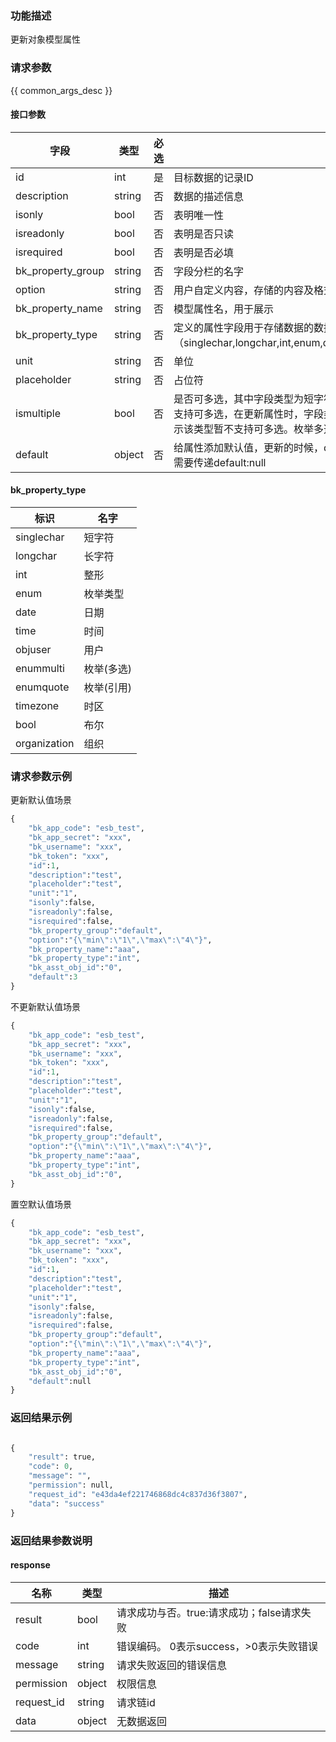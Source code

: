 ### 功能描述

更新对象模型属性

### 请求参数

{{ common_args_desc }}

#### 接口参数

| 字段              | 类型   | 必选 | 描述                                                         |
| ----------------- | ------ | ---- | ------------------------------------------------------------ |
| id                | int    | 是   | 目标数据的记录ID                                             |
| description       | string | 否   | 数据的描述信息                                               |
| isonly            | bool   | 否   | 表明唯一性                                                   |
| isreadonly        | bool   | 否   | 表明是否只读                                                 |
| isrequired        | bool   | 否   | 表明是否必填                                                 |
| bk_property_group | string | 否   | 字段分栏的名字                                               |
| option            | string | 否   | 用户自定义内容，存储的内容及格式由调用方决定, 以数字内容为例（{"min":"1","max":"2"}） |
| bk_property_name  | string | 否   | 模型属性名，用于展示                                         |
| bk_property_type  | string | 否   | 定义的属性字段用于存储数据的数据类型（singlechar,longchar,int,enum,date,time,objuser,enummulti,enumquote,timezone,bool,organization) |
| unit              | string | 否   | 单位                                                         |
| placeholder       | string | 否   | 占位符                                                       |
| ismultiple        | bool   | 否   | 是否可多选，其中字段类型为短字符，长字符，数字，浮点，枚举，日期，时间，时区，布尔，列表暂时不支持可多选，在更新属性时，字段类型为上述类型时，不能将ismultiple更新为true，如果更新为true则会提示该类型暂不支持可多选。枚举多选，枚举引用，用户，组织字段支持可多选。 |
| default           | object | 否   | 给属性添加默认值，更新的时候，default的值根据字段的实际类型进行传递，如果想要置空字段的默认值，需要传递default:null |

#### bk_property_type

| 标识         | 名字       |
| ------------ | ---------- |
| singlechar   | 短字符     |
| longchar     | 长字符     |
| int          | 整形       |
| enum         | 枚举类型   |
| date         | 日期       |
| time         | 时间       |
| objuser      | 用户       |
| enummulti    | 枚举(多选) |
| enumquote    | 枚举(引用) |
| timezone     | 时区       |
| bool         | 布尔       |
| organization | 组织       |

### 请求参数示例

更新默认值场景

```python
{
    "bk_app_code": "esb_test",
    "bk_app_secret": "xxx",
    "bk_username": "xxx",
    "bk_token": "xxx",
    "id":1,
    "description":"test",
    "placeholder":"test",
    "unit":"1",
    "isonly":false,
    "isreadonly":false,
    "isrequired":false,
    "bk_property_group":"default",
    "option":"{\"min\":\"1\",\"max\":\"4\"}",
    "bk_property_name":"aaa",
    "bk_property_type":"int",
    "bk_asst_obj_id":"0",
    "default":3
}
```

不更新默认值场景

```python
{
    "bk_app_code": "esb_test",
    "bk_app_secret": "xxx",
    "bk_username": "xxx",
    "bk_token": "xxx",
    "id":1,
    "description":"test",
    "placeholder":"test",
    "unit":"1",
    "isonly":false,
    "isreadonly":false,
    "isrequired":false,
    "bk_property_group":"default",
    "option":"{\"min\":\"1\",\"max\":\"4\"}",
    "bk_property_name":"aaa",
    "bk_property_type":"int",
    "bk_asst_obj_id":"0",
}
```

置空默认值场景

```python
{
    "bk_app_code": "esb_test",
    "bk_app_secret": "xxx",
    "bk_username": "xxx",
    "bk_token": "xxx",
    "id":1,
    "description":"test",
    "placeholder":"test",
    "unit":"1",
    "isonly":false,
    "isreadonly":false,
    "isrequired":false,
    "bk_property_group":"default",
    "option":"{\"min\":\"1\",\"max\":\"4\"}",
    "bk_property_name":"aaa",
    "bk_property_type":"int",
    "bk_asst_obj_id":"0",
    "default":null
}
```



### 返回结果示例

```python

{
    "result": true,
    "code": 0,
    "message": "",
    "permission": null,
    "request_id": "e43da4ef221746868dc4c837d36f3807",
    "data": "success"
}
```
### 返回结果参数说明

#### response

| 名称       | 类型   | 描述                                       |
| ---------- | ------ | ------------------------------------------ |
| result     | bool   | 请求成功与否。true:请求成功；false请求失败 |
| code       | int    | 错误编码。 0表示success，>0表示失败错误    |
| message    | string | 请求失败返回的错误信息                     |
| permission | object | 权限信息                                   |
| request_id | string | 请求链id                                   |
| data       | object | 无数据返回                                 |